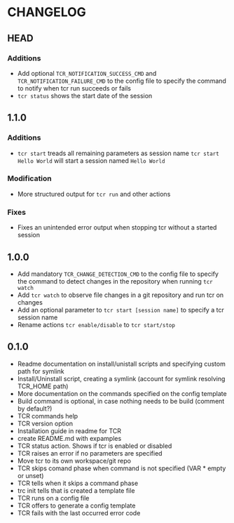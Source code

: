 # CHANGELOG

## HEAD

### Additions

* Add optional `TCR_NOTIFICATION_SUCCESS_CMD` and `TCR_NOTIFICATION_FAILURE_CMD` to the config file to specify the command to notify when tcr run succeeds or fails
* `tcr status` shows the start date of the session

## 1.1.0

### Additions

* `tcr start` treads all remaining parameters as session name
  `tcr start Hello World` will start a session named `Hello World`

### Modification

* More structured output for `tcr run` and other actions

### Fixes

* Fixes an unintended error output when stopping tcr without a started session

## 1.0.0

* Add mandatory `TCR_CHANGE_DETECTION_CMD` to the config file to specify the command to detect changes in the repository when running `tcr watch`
* Add `tcr watch` to observe file changes in a git repository and run tcr on changes
* Add an optional parameter to `tcr start [session name]` to specify a tcr session name
* Rename actions `tcr enable/disable` to `tcr start/stop`

## 0.1.0

* Readme documentation on install/unistall scripts and specifying custom path for symlink
* Install/Uninstall script, creating a symlink (account for symlink resolving TCR_HOME path)
* More documentation on the commands specified on the config template
* Build command is optional, in case nothing needs to be build (comment by default?)
* TCR commands help
* TCR version option
* Installation guide in readme for TCR
* create README.md with expamples
* TCR status action. Shows if tcr is enabled or disabled
* TCR raises an error if no parameters are specified
* Move tcr to its own workspace/git repo
* TCR skips comand phase when command is not specified (VAR * empty or unset)
* TCR tells when it skips a command phase
* trc init tells that is created a template file
* TCR runs on a config file
* TCR offers to generate a config template
* TCR fails with the last occurred error code
